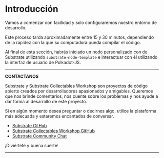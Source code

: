 Introducción
===

Vamos a comenzar con facilidad y solo configuraremos nuestro entorno de desarrollo.

Este proceso tarda aproximadamente entre 15 y 30 minutos, dependiendo de la rapidez con la que su computadora pueda compilar el código.

Al final de esta sección, habrás iniciado un nodo personalizado con de Substrate utilizando `substrate-node-template` e interactuar con él utilizando la interfaz de usuario de Polkadot-JS.

---
**CONTACTANOS**

Substrate y Substrate Collectables Workshop son proyectos de código abierto creados por desarrolladores apasionados y amigables. Queremos que nos brinde comentarios, nos cuente sobre los problemas y nos ayude a dar forma al desarrollo de este proyecto.

Si en algún momento desea preguntar o decirnos algo, utilice la plataforma más adecuada y estaremos encantados de conversar.

- [Substrate GitHub](https://github.com/paritytech/substrate)
- [Substrate Collectables Workshop GitHub](https://github.com/substrate-developer-hub/substrate-collectables-workshop)
- [Substrate Community Chat](https://docs.substrate.dev/docs/feedback)

¡Diviértete y buena suerte!

---
